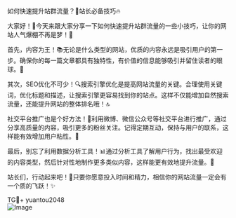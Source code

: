 如何快速提升站群流量？🚀站长必备技巧🔥

大家好！👋今天来跟大家分享一下如何快速提升站群流量的一些小技巧，让你的网站人气爆棚不再是梦！🌈

首先，内容为王！📚无论是什么类型的网站，优质的内容永远是吸引用户的第一步。确保你的每一篇文章都具有独特性，有价值的信息能够吸引并留住读者的眼球。🌟

其次，SEO优化不可少！🔍搜索引擎优化是提高网站流量的关键。合理使用关键词，优化标题和描述，让搜索引擎更容易找到你的站点。这样不仅能增加自然搜索流量，还能提升网站的整体排名哦！🔝

社交平台推广也是个好方法！👥利用微博、微信公众号等社交平台进行推广，通过分享高质量的内容，吸引更多的粉丝关注。记得定期互动，保持与用户的联系，这样能有效增加用户粘性。💬

最后，别忘了利用数据分析工具！📊通过分析工具了解用户行为，找出最受欢迎的内容类型，然后针对性地制作更多类似内容，这样能更有效地提升流量。🎯

站长们，行动起来吧！💪只要你愿意投入时间和精力，相信你的网站流量一定会有一个质的飞跃！✨

TG💪+ yuantou2048  
![Image](https://github.com/user-attachments/assets/42a5a4a5-fea9-4a1d-8aa0-73e57e430cca)